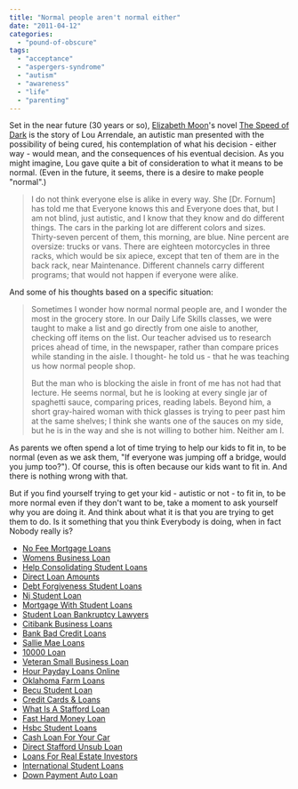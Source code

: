 ```yaml
---
title: "Normal people aren't normal either"
date: "2011-04-12"
categories: 
  - "pound-of-obscure"
tags: 
  - "acceptance"
  - "aspergers-syndrome"
  - "autism"
  - "awareness"
  - "life"
  - "parenting"
---
```


Set in the near future (30 years or so), [Elizabeth Moon](http://www.elizabethmoon.com/)'s novel [The Speed of Dark](http://www.speedofdark-thebook.com/) is the story of Lou Arrendale, an autistic man presented with the possibility of being cured, his contemplation of what his decision - either way - would mean, and the consequences of his eventual decision. As you might imagine, Lou gave quite a bit of consideration to what it means to be normal. (Even in the future, it seems, there is a desire to make people "normal".)

> I do not think everyone else is alike in every way. She \[Dr. Fornum\] has told me that Everyone knows this and Everyone does that, but I am not blind, just autistic, and I know that they know and do different things. The cars in the parking lot are different colors and sizes. Thirty-seven percent of them, this morning, are blue. Nine percent are oversize: trucks or vans. There are eighteen motorcycles in three racks, which would be six apiece, except that ten of them are in the back rack, near Maintenance. Different channels carry different programs; that would not happen if everyone were alike.

And some of his thoughts based on a specific situation:

> Sometimes I wonder how normal normal people are, and I wonder the most in the grocery store. In our Daily Life Skills classes, we were taught to make a list and go directly from one aisle to another, checking off items on the list. Our teacher advised us to research prices ahead of time, in the newspaper, rather than compare prices while standing in the aisle. I thought- he told us - that he was teaching us how normal people shop.
> 
> But the man who is blocking the aisle in front of me has not had that lecture. He seems normal, but he is looking at every single jar of spaghetti sauce, comparing prices, reading labels. Beyond him, a short gray-haired woman with thick glasses is trying to peer past him at the same shelves; I think she wants one of the sauces on my side, but he is in the way and she is not willing to bother him. Neither am I.

As parents we often spend a lot of time trying to help our kids to fit in, to be normal (even as we ask them, "If everyone was jumping off a bridge, would you jump too?"). Of course, this is often because our kids want to fit in. And there is nothing wrong with that.

But if you find yourself trying to get your kid - autistic or not - to fit in, to be more normal even if they don't want to be, take a moment to ask yourself why you are doing it. And think about what it is that you are trying to get them to do. Is it something that you think Everybody is doing, when in fact Nobody really is?

- [No Fee Mortgage Loans](http://www.amarysia.gr/?No-Fee-Mortgage-Loans)
- [Womens Business Loan](http://gbbkolejka.pl/?Womens-Business-Loan)
- [Help Consolidating Student Loans](http://www.consejocafe.org/?Help-Consolidating-Student-Loans)
- [Direct Loan Amounts](http://www.consejocafe.org/?Direct-Loan-Amounts)
- [Debt Forgiveness Student Loans](http://www.consejocafe.org/?Debt-Forgiveness-Student-Loans)
- [Nj Student Loan](http://www.franklinny.org/?Nj-Student-Loan)
- [Mortgage With Student Loans](http://www.franklinny.org/?Mortgage-With-Student-Loans)
- [Student Loan Bankruptcy Lawyers](http://www.amarysia.gr/?Student-Loan-Bankruptcy-Lawyers)
- [Citibank Business Loans](http://www.mariebo.org/?Citibank-Business-Loans)
- [Bank Bad Credit Loans](http://www.amarysia.gr/?Bank-Bad-Credit-Loans)
- [Sallie Mae Loans](http://www.franklinny.org/?Sallie-Mae-Loans)
- [10000 Loan](http://www.mariebo.org/?10000-Loan)
- [Veteran Small Business Loan](http://gbbkolejka.pl/?Veteran-Small-Business-Loan)
- [Hour Payday Loans Online](http://www.franklinny.org/?Hour-Payday-Loans-Online)
- [Oklahoma Farm Loans](http://www.franklinny.org/?Oklahoma-Farm-Loans)
- [Becu Student Loan](http://www.amarysia.gr/?Becu-Student-Loan)
- [Credit Cards & Loans](http://www.franklinny.org/?Credit-Cards-&-Loans)
- [What Is A Stafford Loan](http://www.consejocafe.org/?What-Is-A-Stafford-Loan)
- [Fast Hard Money Loan](http://www.franklinny.org/?Fast-Hard-Money-Loan)
- [Hsbc Student Loans](http://usasportgroup.com/?Hsbc-Student-Loans)
- [Cash Loan For Your Car](http://www.consejocafe.org/?Cash-Loan-For-Your-Car)
- [Direct Stafford Unsub Loan](http://www.franklinny.org/?Direct-Stafford-Unsub-Loan)
- [Loans For Real Estate Investors](http://www.franklinny.org/?Loans-For-Real-Estate-Investors)
- [International Student Loans](http://www.mariebo.org/?International-Student-Loans)
- [Down Payment Auto Loan](http://www.mariebo.org/?Down-Payment-Auto-Loan)
